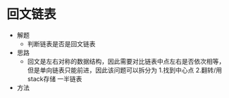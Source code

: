 # 回文链表
- 解题
    - 判断链表是否是回文链表
- 思路
    - 回文是左右对称的数据结构，因此需要对比链表中点左右是否依次相等，
    但是单向链表只能前进，因此该问题可以拆分为
    1.找到中心点
    2.翻转/用stack存储  一半链表
- 方法